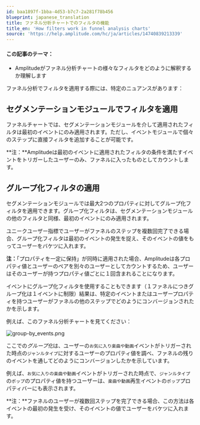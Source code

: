 ```yaml
---
id: baa1897f-1bba-4d53-b7c7-2a281f78b456
blueprint: japanese_translation
title: ファネル分析チャートでのフィルタの機能
title_en: 'How filters work in funnel analysis charts'
source: 'https://help.amplitude.com/hc/ja/articles/14740839213339'
---
```

#### この記事のテーマ：

* Amplitudeがファネル分析チャートの様々なフィルタをどのように解釈するか理解します

ファネル分析でフィルタを適用する際には、特定のニュアンスがあります：

## セグメンテーションモジュールでフィルタを適用

ファネルチャートでは、セグメンテーションモジュールを介して適用されたフィルタは最初のイベントにのみ適用されます。ただし、イベントモジュールで個々のステップに直接フィルタを追加することが可能です。

**注：**Amplitudeは最初のイベントに適用されたフィルタの条件を満たすイベントをトリガーしたユーザーのみ、ファネルに入ったものとしてカウントします。

## グループ化フィルタの適用

セグメンテーションモジュールでは最大2つのプロパティに対してグループ化フィルタを適用できます。グループ化フィルタは、セグメンテーションモジュールの他のフィルタと同様、最初のイベントにのみ適用されます。

ユニークユーザー指標でユーザーがファネルのステップを複数回完了できる場合、グループ化フィルタは最初のイベントの発生を捉え、そのイベントの値をもってユーザーをバケツに入れます。

**注：**「プロパティを一定に保持」が同時に適用された場合、Amplitudeは各プロパティ値とユーザーのペアを別々のユーザーとしてカウントするため、ユーザーはそのユーザーが持つプロパティ値ごとに１回含まれることになります。

イベントにグループ化フィルタを使用することもできます（１ファネルにつきグループ化は１イベントに制限）結果は、特定のイベントまたはユーザープロパティを持つユーザーがファネルの他のステップでどのようにコンバージョンされたかを示します。

例えば、このファネル分析チャートを見てください：

![group-by_events.png](/docs/output/img/jp/group-by-events-png.png)

ここでの*グループ化*は、ユーザーの`お気に入り楽曲や動画`イベントがトリガーされた時点の`ジャンルタイプ`に対するユーザーのプロパティ値を調べ、ファネルの残りのイベントを通してどのようにコンバージョンしたかを示しています。

例えば、`お気に入りの楽曲や動画`イベントがトリガーされた時点で、`ジャンルタイプ`の`ポップ`のプロパティ値を持つユーザーは、`楽曲や動画`再生イベントの`ポップ`プロパティバーにも表示されます。

**注：**ファネルのユーザーが複数回ステップを完了できる場合、この方法は各イベントの最初の発生を受け、そのイベントの値でユーザーをバケツに入れます。

### 
